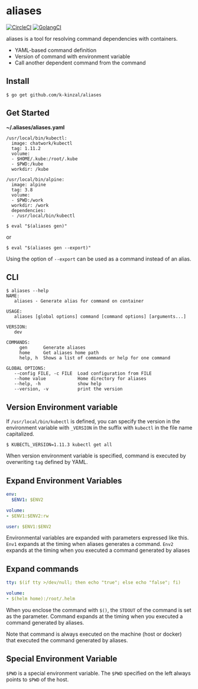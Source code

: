 # aliases

[![CircleCI](https://circleci.com/gh/k-kinzal/aliases.svg?style=svg)](https://circleci.com/gh/k-kinzal/aliases)
[![GolangCI](https://golangci.com/badges/github.com/k-kinzal/aliases.svg)](https://golangci.com/r/github.com/k-kinzal/aliases)


aliases is a tool for resolving command dependencies with containers.

* YAML-based command definition
* Version of command with environment variable
* Call another dependent command from the command

## Install

```
$ go get github.com/k-kinzal/aliases
```

## Get Started

**~/.aliases/aliases.yaml**

```
/usr/local/bin/kubectl:
  image: chatwork/kubectl
  tag: 1.11.2
  volume:
  - $HOME/.kube:/root/.kube
  - $PWD:/kube
  workdir: /kube

/usr/local/bin/alpine:
  image: alpine
  tag: 3.8
  volume:
  - $PWD:/work
  workdir: /work
  dependencies:
  - /usr/local/bin/kubectl
```

```
$ eval "$(aliases gen)"
```

or 

```
$ eval "$(aliases gen --export)"
```


Using the option of `--export` can be used as a command instead of an alias.

## CLI

```
$ aliases --help
NAME:
   aliases - Generate alias for command on container

USAGE:
   aliases [global options] command [command options] [arguments...]

VERSION:
   dev

COMMANDS:
     gen      Generate aliases
     home     Get aliases home path
     help, h  Shows a list of commands or help for one command

GLOBAL OPTIONS:
   --config FILE, -c FILE  Load configuration from FILE
   --home value            Home directory for aliases
   --help, -h              show help
   --version, -v           print the version
```

## Version Environment variable

If `/usr/local/bin/kubectl` is defined, you can specify the version in the environment variable with `_VERSION` in the suffix with `kubectl` in the file name capitalized.

```
$ KUBECTL_VERSION=1.11.3 kubectl get all
```

When version environment variable is specified, command is executed by overwriting `tag` defined by YAML.


## Expand Environment Variables

```yaml
env:
  $ENV1: $ENV2
```

```yaml
volume:
- $ENV1:$ENV2:rw
```

```yaml
user: $ENV1:$ENV2
```

Environmental variables are expanded with parameters expressed like this.
`Env1` expands at the timing when aliases generates a command.
`Env2` expands at the timing when you executed a command generated by aliases

## Expand commands

```yaml
tty: $(if tty >/dev/null; then echo "true"; else echo "false"; fi)
```

```yaml
volume:
- $(helm home):/root/.helm
```

When you enclose the command with `$()`, the `STDOUT` of the command is set as the parameter.
Command expands at the timing when you executed a command generated by aliases.

Note that command is always executed on the machine (host or docker) that executed the command generated by aliases.

## Special Environment Variable

`$PWD` is a special environment variable.
The `$PWD` specified on the left always points to `$PWD` of the host.
